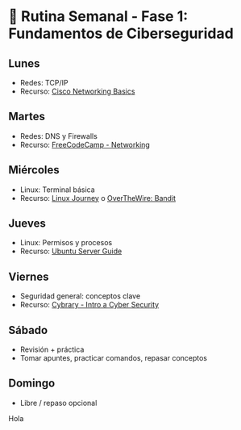 # 📅 Rutina Semanal - Fase 1: Fundamentos de Ciberseguridad

## Lunes
- Redes: TCP/IP
- Recurso: [Cisco Networking Basics](https://www.youtube.com/watch?v=qiQR5rTSshw)

## Martes
- Redes: DNS y Firewalls
- Recurso: [FreeCodeCamp - Networking](https://www.youtube.com/watch?v=3QhU9jd03a0)

## Miércoles
- Linux: Terminal básica
- Recurso: [Linux Journey](https://linuxjourney.com/) o [OverTheWire: Bandit](https://overthewire.org/wargames/bandit/)

## Jueves
- Linux: Permisos y procesos
- Recurso: [Ubuntu Server Guide](https://ubuntu.com/server/docs)

## Viernes
- Seguridad general: conceptos clave
- Recurso: [Cybrary - Intro a Cyber Security](https://www.cybrary.it/)

## Sábado
- Revisión + práctica
- Tomar apuntes, practicar comandos, repasar conceptos

## Domingo
- Libre / repaso opcional

Hola